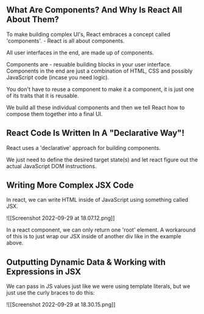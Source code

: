 ## What Are Components? And Why Is React All About Them?
To make building complex UI's, React embraces a concept called 'components'. - React is all about components.

All user interfaces in the end, are made up of components.

Components are - resuable building blocks in your user interface. Components in the end are just a combination of HTML, CSS and possibly JavaScript code (incase you need logic).

You don't have to reuse a component to make it a component, it is just one of its traits that it is reusable.

We build all these individual components and then we tell React how to compose them together into a final UI.

## React Code Is Written In A "Declarative Way"!
React uses a 'declarative' approach for building components.

We just need to define the desired target state(s) and let react figure out the actual JavaScript DOM instructions.

## Writing More Complex JSX Code
In react, we can write HTML inside of JavaScript using something called JSX.

![[Screenshot 2022-09-29 at 18.07.12.png]]

In a react component, we can only return one 'root' element. A workaround of this is to just wrap our JSX inside of another div like in the example above.

## Outputting Dynamic Data & Working with Expressions in JSX
We can pass in JS values just like we were using template literals, but we just use the curly braces to do this:

![[Screenshot 2022-09-29 at 18.30.15.png]]

